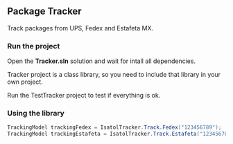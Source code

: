## Package Tracker

Track packages from UPS, Fedex and Estafeta MX.

### Run the project

Open the **Tracker.sln** solution and wait for intall all dependencies.

Tracker project is a class library, so you need to include that library in your own project.

Run the TestTracker project to test if everything is ok.

### Using the library

```cs
TrackingModel trackingFedex = IsatolTracker.Track.Fedex("123456789");
TrackingModel trackingEstafeta = IsatolTracker.Track.Estafeta("123456789")
```
